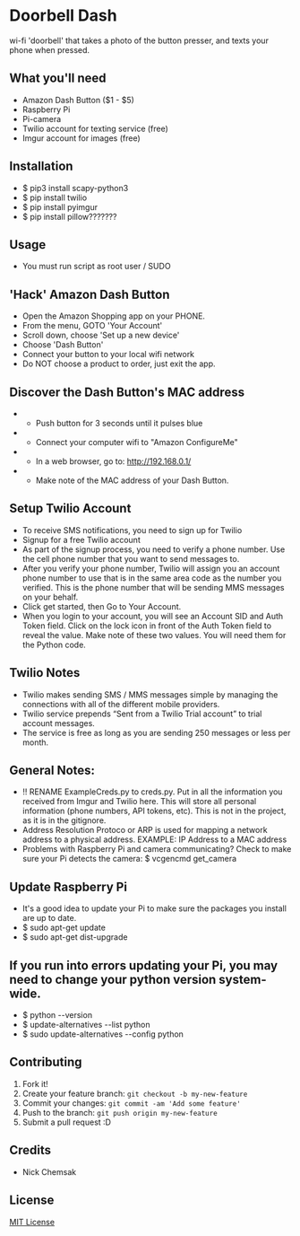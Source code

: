 # Doorbell Dash
wi-fi 'doorbell' that takes a photo of the button presser, and texts your phone when pressed.

## What you'll need
* Amazon Dash Button ($1 - $5)
* Raspberry Pi
* Pi-camera
* Twilio account for texting service (free)
* Imgur account for images (free)

## Installation
* $ pip3 install scapy-python3
* $ pip install twilio
* $ pip install pyimgur
* $ pip install pillow???????


## Usage
* You must run script as root user / SUDO

## 'Hack' Amazon Dash Button
* Open the Amazon Shopping app on your PHONE.
* From the menu, GOTO 'Your Account'
* Scroll down, choose 'Set up a new device'
* Choose 'Dash Button'
* Connect your button to your local wifi network
* Do NOT choose a product to order, just exit the app.

## Discover the Dash Button's MAC address
* - Push button for 3 seconds until it pulses blue
* - Connect your computer wifi to "Amazon ConfigureMe"
* - In a web browser, go to: http://192.168.0.1/
* - Make note of the MAC address of your Dash Button.

## Setup Twilio Account
* To receive SMS notifications, you need to sign up for Twilio
* Signup for a free Twilio account
* As part of the signup process, you need to verify a phone number. Use the cell phone number that you want to send messages to.
* After you verify your phone number, Twilio will assign you an account phone number to use that is in the same area code as the number you verified. This is the phone number that will be sending MMS messages on your behalf.
* Click get started, then Go to Your Account.
* When you login to your account, you will see an Account SID and Auth Token field. Click on the lock icon in front of the Auth Token field to reveal the value. Make note of these two values. You will need them for the Python code.

## Twilio Notes
* Twilio makes sending SMS / MMS messages simple by managing the connections with all of the different mobile providers.
* Twilio service prepends “Sent from a Twilio Trial account” to trial account messages.
* The service is free as long as you are sending 250 messages or less per month.

## General Notes:
* !! RENAME ExampleCreds.py to creds.py. Put in all the information you received from Imgur and Twilio here. This will store all personal information (phone numbers, API tokens, etc).  This is not in the project, as it is in the gitignore.
* Address Resolution Protoco or ARP is used for mapping a network address to a physical address. EXAMPLE:  IP Address to a MAC address
* Problems with Raspberry Pi and camera communicating? Check to make sure your Pi detects the camera: $ vcgencmd get_camera

## Update Raspberry Pi
* It's a good idea to update your Pi to make sure the packages you install are up to date.
* $ sudo apt-get update
* $ sudo apt-get dist-upgrade

## If you run into errors updating your Pi, you may need to change your python version system-wide.
* $ python --version
* $ update-alternatives --list python
* $ sudo update-alternatives --config python

## Contributing
1. Fork it!
2. Create your feature branch: `git checkout -b my-new-feature`
3. Commit your changes: `git commit -am 'Add some feature'`
4. Push to the branch: `git push origin my-new-feature`
5. Submit a pull request :D

## Credits
* Nick Chemsak

## License
[MIT License](https://github.com/nchemsak/doorbell_dash_angularJS/blob/master/LICENSE)



